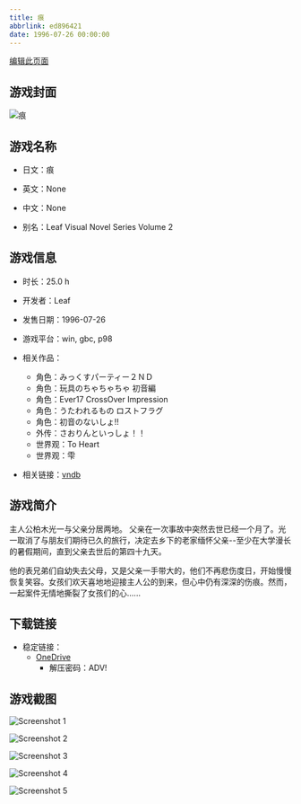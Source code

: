 ```yaml
---
title: 痕
abbrlink: ed896421
date: 1996-07-26 00:00:00
---
```

[编辑此页面](https://github.com/ACG-3/ADV3-source/blob/main/source/_posts/games/%E7%97%95.md)

## 游戏封面

![痕](https://pan.timero.xyz/onedrive/img_lib_001/%E7%97%95_cover.avif)


## 游戏名称

- 日文：痕
- 英文：None
- 中文：None

- 别名：Leaf Visual Novel Series Volume 2


## 游戏信息

- 时长：25.0 h
- 开发者：Leaf
- 发售日期：1996-07-26
- 游戏平台：win, gbc, p98
- 相关作品：
   - 角色：みっくすパーティー２ＮＤ
   - 角色：玩具のちゃちゃちゃ 初音編
   - 角色：Ever17 CrossOver Impression
   - 角色：うたわれるもの ロストフラグ
   - 角色：初音のないしょ!!
   - 外传：さおりんといっしょ！！
   - 世界观：To Heart
   - 世界观：雫

- 相关链接：[vndb](https://vndb.org/v184)


## 游戏简介

主人公柏木光一与父亲分居两地。
父亲在一次事故中突然去世已经一个月了。光一取消了与朋友们期待已久的旅行，决定去乡下的老家缅怀父亲--至少在大学漫长的暑假期间，直到父亲去世后的第四十九天。

他的表兄弟们自幼失去父母，又是父亲一手带大的，他们不再悲伤度日，开始慢慢恢复笑容。女孩们欢天喜地地迎接主人公的到来，但心中仍有深深的伤痕。然而，一起案件无情地撕裂了女孩们的心......




## 下载链接

- 稳定链接：
    - [OneDrive](https://pan.timero.xyz/onedrive/adv_lib_001/%E7%97%95)
        - 解压密码：ADV!



## 游戏截图


![Screenshot 1](https://pan.timero.xyz/onedrive/img_lib_001/%E7%97%95_Screenshot_1.avif)

![Screenshot 2](https://pan.timero.xyz/onedrive/img_lib_001/%E7%97%95_Screenshot_2.avif)

![Screenshot 3](https://pan.timero.xyz/onedrive/img_lib_001/%E7%97%95_Screenshot_3.avif)

![Screenshot 4](https://pan.timero.xyz/onedrive/img_lib_001/%E7%97%95_Screenshot_4.avif)

![Screenshot 5](https://pan.timero.xyz/onedrive/img_lib_001/%E7%97%95_Screenshot_5.avif)

